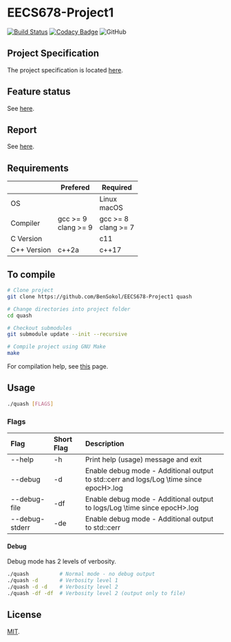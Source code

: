 # EECS678-Project1
[![Build Status](https://travis-ci.com/BenSokol/EECS678-Project1.svg?branch=master)](https://travis-ci.com/BenSokol/EECS678-Project1) [![Codacy Badge](https://api.codacy.com/project/badge/Grade/9be4f74279de46b89bcc44d5cd41d47c)](https://www.codacy.com/app/BenSokol/EECS678-Project1?utm_source=github.com&amp;utm_medium=referral&amp;utm_content=BenSokol/EECS678-Project1&amp;utm_campaign=Badge_Grade) ![GitHub](https://img.shields.io/github/license/BenSokol/EECS678-Project1.svg)

## Project Specification
The project specification is located [here](https://web.archive.org/web/20190925231148/http://www.ittc.ku.edu/~kulkarni/teaching/EECS678/projects/quash.pdf).

## Feature status
See [here](https://github.com/BenSokol/EECS678-Project1/blob/master/FEATURES.md).

## Report
See [here](https://github.com/BenSokol/EECS678-Project1/blob/master/report.md).

## Requirements
|             |          Prefered          |          Required          |
| ----------- | -------------------------- | -------------------------- |
| OS          |                            | Linux<br>macOS             |
| Compiler    | gcc >= 9<br>clang >= 9     | gcc >= 8<br>clang >= 7     |
| C Version   |                            | c11                        |
| C++ Version | c++2a                      | c++17                      |

## To compile
```bash
# Clone project
git clone https://github.com/BenSokol/EECS678-Project1 quash

# Change directories into project folder
cd quash

# Checkout submodules
git submodule update --init --recursive

# Compile project using GNU Make
make
```
For compilation help, see [this](https://github.com/BenSokol/build-tools) page.

## Usage
```bash
./quash [FLAGS]
```

### Flags
| Flag                  | Short Flag | Description                                                                                                                              |
|:----------------------|:-----------|:-----------------------------------------------------------------------------------------------------------------------------------------|
| --help                | -h         | Print help (usage) message and exit                                                                                                      |
| --debug               | -d         | Enable debug mode - Additional output to std::cerr and logs/Log \time since epocH\>.log                                                  |
| --debug-file          | -df        | Enable debug mode - Additional output to logs/Log \time since epocH\>.log                                                                |
| --debug-stderr        | -de        | Enable debug mode - Additional output to std::cerr                                                                                       |

#### Debug
Debug mode has 2 levels of verbosity.
```bash
./quash          # Normal mode - no debug output
./quash -d       # Verbosity level 1
./quash -d -d    # Verbosity level 2
./quash -df -df  # Verbosity level 2 (output only to file)
```

## License
[MIT](https://github.com/BenSokol/EECS678-Project1/blob/master/LICENSE).
